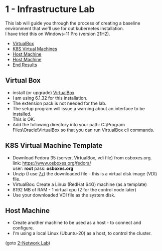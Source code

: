 # 1 - Infrastructure Lab

This lab will guide you through the process of creating a baseline environment that we'll use for out kubernetes installation.  
I have tried this on Windows-11 Pro (version 21H2).

- [VirtualBox](#Virtual-Box)
- [K8S Virtual Machines](#K8S-Virtual-Machines)
- [Host Machine](#Host-Machine)
- [Host Machine](#Host-Machine)
- [End Results](#End-Results)


## Virtual Box

- install (or upgrade) [VirtualBox](https://www.virtualbox.org/wiki/Downloads)
- I am using 6.1.32 for this installation.
- The extension pack is not needed for the lab.
- The setup program will issue a warning about an interface to be installed.  
This is OK.
- Add the following directory into your path:
    C:\Program Files\Oracle\VirtualBox
  so that you can run VirtualBox cli commands.

## K8S Virtual Machine Template

- Download Fedora 35 (server, VirtualBox, vdi file) from osboxes.org.  
    link: https://www.osboxes.org/fedora/  
    user: **root**    pass: **osboxes.org**
- Unzip (I use [7z](https://www.7-zip.org/download.html)) the downloaded file - this is a virtual disk image (VDI) file.
- VirtualBox: Create a Linux (RedHat 64G) machine (as a template)
- 8192 MB of RAM - 1 virtual cpu (2 for the control node later)
- Use your downloaded VDI file as the system disk.


## Host Machine

- Create another machine to be used as a host - to connect and configure.
- I'm using a local Linux (Ubuntu-20) as a host, to control the cluster.

(goto [2-Network Lab](https://github.com/YuvalShaul/kubernetes/tree/main/labs/k8s-VirtualBox/A-build/2-network-lab))
